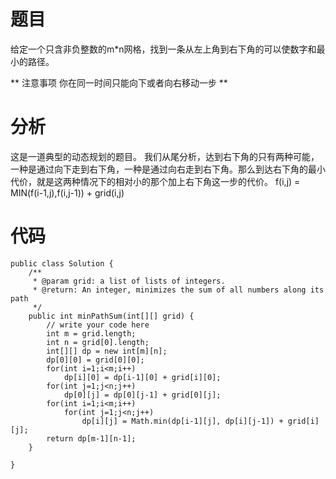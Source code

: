# 题目
给定一个只含非负整数的m*n网格，找到一条从左上角到右下角的可以使数字和最小的路径。

** 注意事项
你在同一时间只能向下或者向右移动一步 **

# 分析
这是一道典型的动态规划的题目。
我们从尾分析，达到右下角的只有两种可能，一种是通过向下走到右下角，一种是通过向右走到右下角。那么到达右下角的最小代价，就是这两种情况下的相对小的那个加上右下角这一步的代价。
f(i,j) = MIN(f(i-1,j),f(i,j-1)) + grid(i,j)

# 代码
```
public class Solution {
    /**
     * @param grid: a list of lists of integers.
     * @return: An integer, minimizes the sum of all numbers along its path
     */
    public int minPathSum(int[][] grid) {
        // write your code here
        int m = grid.length;
        int n = grid[0].length;
        int[][] dp = new int[m][n];
        dp[0][0] = grid[0][0];
        for(int i=1;i<m;i++)
        	dp[i][0] = dp[i-1][0] + grid[i][0];
        for(int j=1;j<n;j++)
        	dp[0][j] = dp[0][j-1] + grid[0][j];
        for(int i=1;i<m;i++)
        	for(int j=1;j<n;j++)
        		dp[i][j] = Math.min(dp[i-1][j], dp[i][j-1]) + grid[i][j];
        return dp[m-1][n-1];
    }
    
}
```
